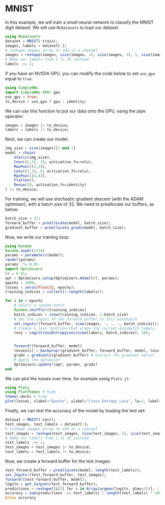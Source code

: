 # MNIST

In this example, we will train a small neural network to classify the MNIST digit dataset. We will use `MLDatasets` to load our dataset.
```julia
using MLDatasets
dataset = MNIST(:train);
images, labels = dataset[:];
# reshape images array to add in a channel
images = reshape(images, size(images, 1), size(images, 2), 1, size(images, 3));
# Make our labels from 1 to 10 instead
labels .+= 1;

```
If you have an NVIDIA GPU, you can modify the code below to set `use_gpu` equal to `true`.
```julia
using SimpleNNs
import SimpleNNs.GPU: gpu
use_gpu = true;
to_device = use_gpu ? gpu : identity;

```
We can use this function to put our data onto the GPU, using the pipe operator:
```julia
images = images |> to_device;
labels = labels |> to_device;

```
Next, we can create our model:
```julia
img_size = size(images)[1:end-1]
model = chain(
    Static(img_size),
    Conv((5,5), 16; activation_fn=relu),
    MaxPool((2,2)),
    Conv((3,3), 8; activation_fn=relu),
    MaxPool((4,4)),
    Flatten(),
    Dense(10, activation_fn=identity)
) |> to_device;

```

For training, we will use stochastic gradient descent (with the ADAM optimiser), with a batch size of $32$. We need to preallocate our buffers, as below:
```julia
batch_size = 32;
forward_buffer = preallocate(model, batch_size);
gradient_buffer = preallocate_grads(model, batch_size);

```
Now, we write our training loop:
```julia
using Random
Random.seed!(1234)
params = parameters(model);
randn!(params)
params .*= 0.05
import Optimisers
lr = 0.01;
opt = Optimisers.setup(Optimisers.Adam(lr), params);
epochs = 1000;
losses = zeros(Float32, epochs);
training_indices = collect(1:length(labels));

for i in 1:epochs
    # Select a random batch
    Random.shuffle!(training_indices)
    batch_indices = view(training_indices, 1:batch_size)
    # Set the inputs of the forward buffer to this minibatch
    set_inputs!(forward_buffer, view(images, :, :, :, batch_indices));
    # Create a loss function that wraps the current minibatch labels
    loss = LogitCrossEntropyLoss(view(labels, batch_indices), 10);


    forward!(forward_buffer, model)
    losses[i] = backprop!(gradient_buffer, forward_buffer, model, loss)
    grads = gradients(gradient_buffer) # extract the gradient vector
    # Apply the optimiser
    Optimisers.update!(opt, params, grads)
end


```
We can plot the losses over time, for example using `Plots.jl`:
```julia
using Plots
using PlotThemes # hide
theme(:dark) # hide
plot(losses, xlabel="Epochs", ylabel="Cross Entropy Loss", lw=2, label=nothing)
```
Finally, we can test the accuracy of the model by loading the test set:
```julia
dataset = MNIST(:test);
test_images, test_labels = dataset[:];
# reshape images array to add in a channel
test_images = reshape(test_images, size(test_images, 1), size(test_images, 2), 1, size(test_images, 3));
# Make our labels from 1 to 10 instead
test_labels .+= 1;
test_images = test_images |> to_device;
test_labels = test_labels |> to_device;

```
Now, we create a forward buffer for the test images:
```julia
test_forward_buffer = preallocate(model, length(test_labels));
set_inputs!(test_forward_buffer, test_images);
forward!(test_forward_buffer, model);
logits = get_outputs(test_forward_buffer);
predictions = reshape([i[1] for i in Array(argmax(logits, dims=1))], :) |> to_device;
accuracy = sum(predictions .== test_labels) / length(test_labels) * 100
@show accuracy
```